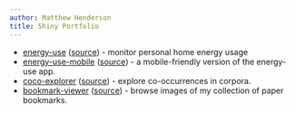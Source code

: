 ```yaml
---
author: Matthew Henderson
title: Shiny Portfolio
---
```


* [energy-use](https://mhenderson.shinyapps.io/energy-use/) ([source](https://github.com/MHenderson/energy-use)) - monitor personal home energy usage
* [energy-use-mobile](https://mhenderson.shinyapps.io/energy-use-mobile/) ([source](https://github.com/MHenderson/energy-use-mobile)) - a mobile-friendly version of the energy-use app.
* [coco-explorer](https://mhenderson.shinyapps.io/coco-explorer/) ([source](https://github.com/MHenderson/coco-explorer)) - explore co-occurrences in corpora.
* [bookmark-viewer](https://mhenderson.shinyapps.io/bookmark-viewer/) ([source](https://github.com/MHenderson/bookmark-viewer)) - browse
images of my collection of paper bookmarks.
